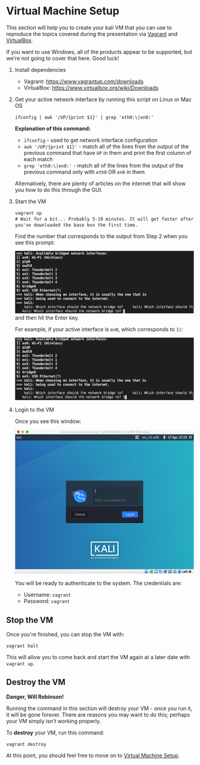 # Virtual Machine Setup
This section will help you to create your kali VM that you can use to reproduce the topics covered during the presentation via [Vagrant](https://www.vagrantup.com/) and [VirtualBox](https://www.virtualbox.org/). 

If you want to use Windows, all of the products appear to be supported, but we're not going to cover that here. Good luck!
1. Install dependencies
   * Vagrant: https://www.vagrantup.com/downloads
   * VirtualBox: https://www.virtualbox.org/wiki/Downloads

2. Get your active network interface by running this script on Linux or Mac OS
   ```
   ifconfig | awk '/UP/{print $1}' | grep 'eth0:\|en0:'
   ```
   **Explanation of this command:**
   * `ifconfig` - used to get network interface configuration
   * `awk '/UP/{print $1}'` - match all of the lines from the output of the previous command that have `UP` in them and print the first column of each match
   * `grep 'eth0:\|en0:'` - match all of the lines from the output of the previous command only with `eth0` OR `en0` in them

   Alternatively, there are plenty of articles on the internet that will show you how to do this through the GUI.

3. Start the VM
    ```
    vagrant up
    # Wait for a bit... Probably 5-10 minutes. It will get faster after you've downloaded the base box the first time. 
    ```
    Find the number that corresponds to the output from Step 2 when you see this prompt:

    ![](images/vagrant_question.png)  
    and then hit the Enter key.

    For example, if your active interface is `en0`, which corresponds to `1)`:

    ![](images/answer_vagrant_question.png)

4. Login to the VM
  
   Once you see this window:

   ![](images/login_prompt.png)

   You will be ready to authenticate to the system. The credentials are:
   * Username: `vagrant`
   * Password: `vagrant`

## Stop the VM
Once you're finished, you can stop the VM with:
```
vagrant halt
```
This will allow you to come back and start the VM again at a later date with `vagrant up`.

## Destroy the VM
**Danger, Will Robinson!**

Running the command in this section will destroy your VM - once you run it, it will be gone forever. There are reasons you may want to do this; perhaps your VM simply isn't working properly. 

To **destroy** your VM, run this command:
```
vagrant destroy
```

At this point, you should feel free to move on to [Virtual Machine Setup](1_vm_setup.md).
